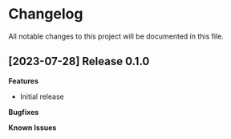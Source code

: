 # Changelog

All notable changes to this project will be documented in this file.

## [2023-07-28] Release 0.1.0

**Features**

 - Initial release

**Bugfixes**

**Known Issues**
